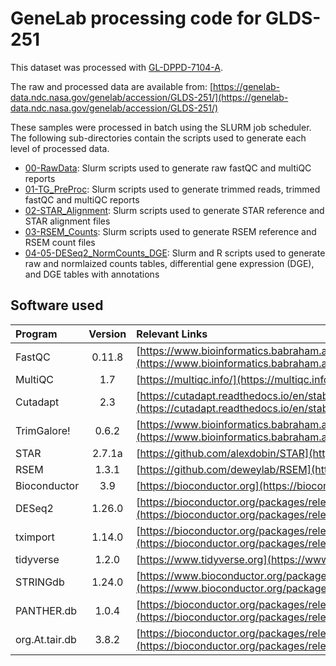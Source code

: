 # GeneLab processing code for GLDS-251
This dataset was processed with [GL-DPPD-7104-A](https://developer.nasa.gov/asaravia/GeneLab_Data_Processing/blob/master/RNAseq/Previous_GL-DPPD-7101_Revisions/GL-DPPD-7101-A.md).

The raw and processed data are available from: [https://genelab-data.ndc.nasa.gov/genelab/accession/GLDS-251/](https://genelab-data.ndc.nasa.gov/genelab/accession/GLDS-251/)

These samples were processed in batch using the SLURM job scheduler. The following sub-directories contain the scripts used to generate each level of processed data.
  - [00-RawData](https://developer.nasa.gov/asaravia/GeneLab_Data_Processing/tree/master/RNAseq/GLDS_Processing_Scripts/GLDS-251/00-RawData): Slurm scripts used to generate raw fastQC and multiQC reports
  - [01-TG_PreProc](https://developer.nasa.gov/asaravia/GeneLab_Data_Processing/tree/master/RNAseq/GLDS_Processing_Scripts/GLDS-251/01-TG_Preproc): Slurm scripts used to generate trimmed reads, trimmed fastQC and multiQC reports
  - [02-STAR_Alignment](https://developer.nasa.gov/asaravia/GeneLab_Data_Processing/tree/master/RNAseq/GLDS_Processing_Scripts/GLDS-251/02-STAR_Alignment): Slurm scripts used to generate STAR reference and STAR alignment files
  - [03-RSEM_Counts](https://developer.nasa.gov/asaravia/GeneLab_Data_Processing/tree/master/RNAseq/GLDS_Processing_Scripts/GLDS-251/03-RSEM_Counts): Slurm scripts used to generate RSEM reference and RSEM count files
  - [04-05-DESeq2_NormCounts_DGE](https://developer.nasa.gov/asaravia/GeneLab_Data_Processing/tree/master/RNAseq/GLDS_Processing_Scripts/GLDS-251/04-05-DESeq2_NormCounts_DGE): Slurm and R scripts used to generate raw and normlaized counts tables, differential gene expression (DGE), and DGE tables with annotations

## Software used  
|Program|Version|Relevant Links|
|:------|:------:|:-------------|
|FastQC|0.11.8|[https://www.bioinformatics.babraham.ac.uk/projects/fastqc/](https://www.bioinformatics.babraham.ac.uk/projects/fastqc/)|
|MultiQC|1.7|[https://multiqc.info/](https://multiqc.info/)|
|Cutadapt|2.3|[https://cutadapt.readthedocs.io/en/stable/](https://cutadapt.readthedocs.io/en/stable/)|
|TrimGalore!|0.6.2|[https://www.bioinformatics.babraham.ac.uk/projects/trim_galore/](https://www.bioinformatics.babraham.ac.uk/projects/trim_galore/)|
|STAR|2.7.1a|[https://github.com/alexdobin/STAR](https://github.com/alexdobin/STAR)|
|RSEM|1.3.1|[https://github.com/deweylab/RSEM](https://github.com/deweylab/RSEM)|
|Bioconductor|3.9|[https://bioconductor.org](https://bioconductor.org)|
|DESeq2|1.26.0|[https://bioconductor.org/packages/release/bioc/html/DESeq2.html](https://bioconductor.org/packages/release/bioc/html/DESeq2.html)|
|tximport|1.14.0|[https://bioconductor.org/packages/release/bioc/html/tximport.html](https://bioconductor.org/packages/release/bioc/html/tximport.html)|
|tidyverse|1.2.0|[https://www.tidyverse.org](https://www.tidyverse.org)|
|STRINGdb|1.24.0|[https://www.bioconductor.org/packages/release/bioc/html/STRINGdb.html](https://www.bioconductor.org/packages/release/bioc/html/STRINGdb.html)|
|PANTHER.db|1.0.4|[https://bioconductor.org/packages/release/data/annotation/html/PANTHER.db.html](https://bioconductor.org/packages/release/data/annotation/html/PANTHER.db.html)|
|org.At.tair.db|3.8.2|[https://bioconductor.org/packages/release/data/annotation/html/org.At.tair.db.html](https://bioconductor.org/packages/release/data/annotation/html/org.At.tair.db.html)|
